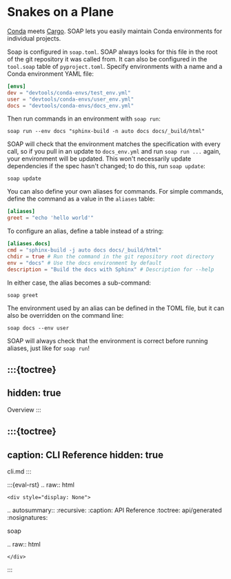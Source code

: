 Snakes on a Plane
=================

[Conda] meets [Cargo]. SOAP lets you easily maintain Conda environments for individual projects.

Soap is configured in `soap.toml`. SOAP always looks for this file in the root of the git repository it was called from. It can also be configured in the `tool.soap` table of `pyproject.toml`. Specify environments with a name and a Conda environment YAML file:

```toml
[envs]
dev = "devtools/conda-envs/test_env.yml"
user = "devtools/conda-envs/user_env.yml"
docs = "devtools/conda-envs/docs_env.yml"
```

Then run commands in an environment with `soap run`:

```shell
soap run --env docs "sphinx-build -n auto docs docs/_build/html"
```

SOAP will check that the environment matches the specification with every call, so if you pull in an update to `docs_env.yml` and run `soap run ...` again, your environment will be updated. This won't necessarily update dependencies if the spec hasn't changed; to do this, run `soap update`:

```shell
soap update
```

You can also define your own aliases for commands. For simple commands, define the command as a value in the `aliases` table:

```toml
[aliases]
greet = "echo 'hello world'"
```

To configure an alias, define a table instead of a string:

```toml
[aliases.docs]
cmd = "sphinx-build -j auto docs docs/_build/html"
chdir = true # Run the command in the git repository root directory
env = "docs" # Use the docs environment by default
description = "Build the docs with Sphinx" # Description for --help
```

In either case, the alias becomes a sub-command:

```shell
soap greet
```

The environment used by an alias can be defined in the TOML file, but it can also be overridden on the command line:

```shell
soap docs --env user
```

SOAP will always check that the environment is correct before running aliases, just like for `soap run`!
 
[Conda]: https://conda.io
[Cargo]: https://doc.rust-lang.org/cargo/


:::{toctree}
---
hidden: true
---

Overview <self>
:::

:::{toctree}
---
caption: CLI Reference
hidden: true
---

cli.md
:::

<!-- 
:::{toctree}
---
hidden: true
caption: User Guide
---

::: 
-->

<!--
The autosummary directive renders to rST,
so we must use eval-rst here
-->
:::{eval-rst}
.. raw:: html

    <div style="display: None">

.. autosummary::
   :recursive:
   :caption: API Reference
   :toctree: api/generated
   :nosignatures:

   soap

.. raw:: html

    </div>
:::
